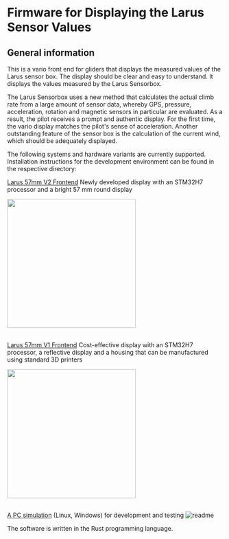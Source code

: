 Firmware for Displaying the Larus Sensor Values
===============================================

General information
-------------------

This is a vario front end for gliders that displays the measured values of the Larus sensor box. The display should be clear and easy to understand. It displays the values measured by the Larus Sensorbox.

The Larus Sensorbox uses a new method that calculates the actual climb rate from a large amount of sensor data, whereby GPS, pressure, acceleration, rotation and magnetic sensors in particular are evaluated. As a result, the pilot receives a prompt and authentic display. For the first time, the vario display matches the pilot's sense of acceleration. Another outstanding feature of the sensor box is the calculation of the current wind, which should be adequately displayed.

The following systems and hardware variants are currently supported. Installation instructions for the development environment can be found in the respective directory:

[Larus 57mm V2 Frontend](https://github.com/larus-breeze/sw_frontend_rs/tree/master/device/larus_frontend_v2) Newly developed display with an STM32H7 processor and a bright 57 mm round display

<img src="https://github.com/user-attachments/assets/28192747-6cb0-42bd-bf88-59092df5014e" width="300"><br /><br />

[Larus 57mm V1 Frontend](https://github.com/larus-breeze/sw_frontend_rs/tree/master/device/larus_frontend_v1) Cost-effective display with an STM32H7 processor, a reflective display and a housing that can be manufactured using standard 3D printers

<img src="https://github.com/user-attachments/assets/49be542f-0b2f-41f9-a855-876065db93e9" width="300"><br /><br />

[A PC simulation](https://github.com/larus-breeze/sw_frontend_rs/tree/master/device/sim) (Linux, Windows) for development and testing
![readme](https://github.com/user-attachments/assets/70e1fc85-923c-4050-878e-e151989f4b38)

The software is written in the Rust programming language.

